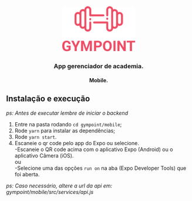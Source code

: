 <h1 align="center">
  <img alt="Gympoint" title="Gympoint" src=".github/logo.png" width="200px" />
</h1>

<h3 align="center">
App gerenciador de academia.
</h3>

<h4 align="center">Mobile.</h4>

## Instalação e execução

_ps: Antes de executar lembre de iniciar o backend_

1. Entre na pasta rodando `cd gympoint/mobile`;
2. Rode `yarn` para instalar as dependências;
3. Rode `yarn start`.
3. Escaneie o qr code pelo app do Expo ou selecione.<br />
-Escaneie o QR code  acima com o aplicativo Expo (Android) ou o aplicativo Câmera (iOS).<br />
ou<br />
-Selecione uma das opções `run on` na aba (Expo Developer Tools) que foi aberta.<br />

_ps: Caso necessário, altere a url da api em: gympoint/mobile/src/services/api.js_
